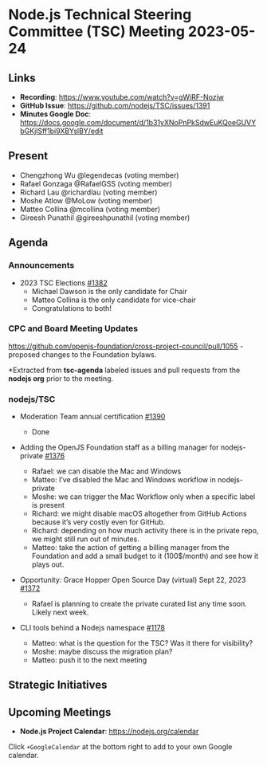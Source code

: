 # Node.js Technical Steering Committee (TSC) Meeting 2023-05-24

## Links

* **Recording**:  <https://www.youtube.com/watch?v=gWiRF-Nozjw>
* **GitHub Issue**: <https://github.com/nodejs/TSC/issues/1391>
* **Minutes Google Doc**: <https://docs.google.com/document/d/1b31yXNoPnPkSdwEuKQoeGUVYbGKjlSff1bi9XBYslBY/edit>

## Present

* Chengzhong Wu @legendecas (voting member)
* Rafael Gonzaga @RafaelGSS (voting member)
* Richard Lau @richardlau (voting member)
* Moshe Atlow @MoLow (voting member)
* Matteo Collina @mcollina (voting member)
* Gireesh Punathil @gireeshpunathil (voting member)

## Agenda

### Announcements

* 2023 TSC Elections  [#1382](https://github.com/nodejs/TSC/issues/1382)
  * Michael Dawson is the only candidate for Chair
  * Matteo Collina is the only candidate for vice-chair
  * Congratulations to both!

### CPC and Board Meeting Updates

<https://github.com/openjs-foundation/cross-project-council/pull/1055> - proposed changes to the Foundation bylaws.

\*Extracted from **tsc-agenda** labeled issues and pull requests from the **nodejs org** prior to the meeting.

### nodejs/TSC

* Moderation Team annual certification [#1390](https://github.com/nodejs/TSC/issues/1390)
  * Done

* Adding the OpenJS Foundation staff as a billing manager for nodejs-private [#1376](https://github.com/nodejs/TSC/issues/1376)
  * Rafael: we can disable the Mac and Windows
  * Matteo: I’ve disabled the Mac and Windows workflow in nodejs-private
  * Moshe: we can trigger the Mac Workflow only when a specific label is present
  * Richard: we might disable macOS altogether from GitHub Actions because it’s very costly even for GitHub.
  * Richard: depending on how much activity there is in the private repo, we might still run out of minutes.
  * Matteo: take the action of getting a billing manager from the Foundation and add a small budget to it (100$/month) and see how it plays out.

* Opportunity: Grace Hopper Open Source Day (virtual) Sept 22, 2023 [#1372](https://github.com/nodejs/TSC/issues/1372)
  * Rafael is planning to create the private curated list any time soon. Likely next week.

* CLI tools behind a Nodejs namespace [#1178](https://github.com/nodejs/TSC/issues/1178)
  * Matteo: what is the question for the TSC? Was it there for visibility?
  * Moshe: maybe discuss the migration plan?
  * Matteo: push it to the next meeting

## Strategic Initiatives

## Upcoming Meetings

* **Node.js Project Calendar**: <https://nodejs.org/calendar>

Click `+GoogleCalendar` at the bottom right to add to your own Google calendar.
